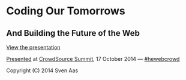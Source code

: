 # Coding Our Tomorrows 
## And Building the Future of the Web

[View the presentation](http://svenaas.github.io/cot/)

[Presented](http://crowdsource.highedweb.org/schedule/) at [CrowdSource Summit](http://crowdsource.highedweb.org/), 17 October 2014 — [#hewebcrowd](https://twitter.com/search/realtime?q=%23csfuture)

Copyright (C) 2014 Sven Aas